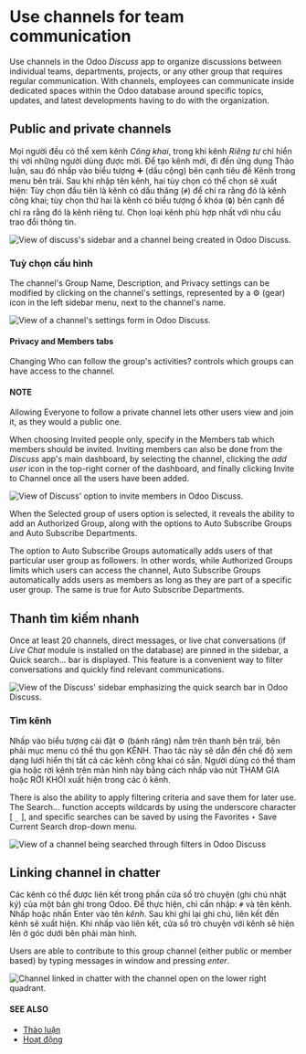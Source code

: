 # Use channels for team communication

Use channels in the Odoo *Discuss* app to organize discussions between individual teams,
departments, projects, or any other group that requires regular communication. With channels,
employees can communicate inside dedicated spaces within the Odoo database around specific topics,
updates, and latest developments having to do with the organization.

## Public and private channels

Mọi người đều có thể xem kênh *Công khai*, trong khi kênh *Riêng tư* chỉ hiển thị với những người dùng được mời. Để tạo kênh mới, đi đến ứng dụng Thảo luận, sau đó nhấp vào biểu tượng ➕ (dấu cộng) bên cạnh tiêu đề Kênh trong menu bên trái. Sau khi nhập tên kênh, hai tùy chọn có thể chọn sẽ xuất hiện: Tùy chọn đầu tiên là kênh có dấu thăng (`#`) để chỉ ra rằng đó là kênh công khai; tùy chọn thứ hai là kênh có biểu tượng ổ khóa (`🔒`) bên cạnh để chỉ ra rằng đó là kênh riêng tư. Chọn loại kênh phù hợp nhất với nhu cầu trao đổi thông tin.

![View of discuss's sidebar and a channel being created in Odoo Discuss.](applications/productivity/discuss/team_communication/public-private-channel.png)

### Tuỳ chọn cấu hình

The channel's Group Name, Description, and Privacy settings can
be modified by clicking on the channel's settings, represented by a ⚙️ (gear) icon in
the left sidebar menu, next to the channel's name.

![View of a channel's settings form in Odoo Discuss.](applications/productivity/discuss/team_communication/channel-settings.png)

#### Privacy and Members tabs

Changing Who can follow the group's activities? controls which groups can have access to
the channel.

#### NOTE
Allowing Everyone to follow a private channel lets other users view and join it, as
they would a public one.

When choosing Invited people only, specify in the Members tab which members
should be invited. Inviting members can also be done from the *Discuss* app's main dashboard, by
selecting the channel, clicking the *add user* icon in the top-right corner of the dashboard, and
finally clicking Invite to Channel once all the users have been added.

![View of Discuss' option to invite members in Odoo Discuss.](applications/productivity/discuss/team_communication/invite-channel.png)

When the Selected group of users option is selected, it reveals the ability to add an
Authorized Group, along with the options to Auto Subscribe Groups and
Auto Subscribe Departments.

The option to Auto Subscribe Groups automatically adds users of that particular user
group as followers. In other words, while Authorized Groups limits which users can
access the channel, Auto Subscribe Groups automatically adds users as members as long as
they are part of a specific user group. The same is true for Auto Subscribe Departments.

## Thanh tìm kiếm nhanh

Once at least 20 channels, direct messages, or live chat conversations (if *Live Chat* module is
installed on the database) are pinned in the sidebar, a Quick search… bar is displayed.
This feature is a convenient way to filter conversations and quickly find relevant communications.

![View of the Discuss' sidebar emphasizing the quick search bar in Odoo Discuss.](applications/productivity/discuss/team_communication/quick-search.png)

### Tìm kênh

Nhấp vào biểu tượng cài đặt ⚙️ (bánh răng) nằm trên thanh bên trái, bên phải mục menu có thể thu gọn KÊNH. Thao tác này sẽ dẫn đến chế độ xem dạng lưới hiển thị tất cả các kênh công khai có sẵn. Người dùng có thể tham gia hoặc rời kênh trên màn hình này bằng cách nhấp vào nút THAM GIA hoặc RỜI KHỎI xuất hiện trong các ô kênh.

There is also the ability to apply filtering criteria and save them for later use. The
Search... function accepts wildcards by using the underscore character [ `_` ], and
specific searches can be saved by using the Favorites ‣ Save Current Search
drop-down menu.

![View of a channel being searched through filters in Odoo Discuss](applications/productivity/discuss/team_communication/filter.png)

## Linking channel in chatter

Các kênh có thể được liên kết trong phần cửa sổ trò chuyện (ghi chú nhật ký) của một bản ghi trong Odoo. Để thực hiện, chỉ cần nhập: `#` và tên kênh. Nhấp hoặc nhấn Enter vào tên *kênh*. Sau khi ghi lại ghi chú, liên kết đến kênh sẽ xuất hiện. Khi nhấp vào liên kết, cửa sổ trò chuyện với kênh sẽ hiện lên ở góc dưới bên phải màn hình.

Users are able to contribute to this group channel (either public or member based) by typing
messages in window and pressing *enter*.

![Channel linked in chatter with the channel open on the lower right quadrant.](applications/productivity/discuss/team_communication/chatter-channel.png)

#### SEE ALSO
- [Thảo luận](../discuss.md)
- [Hoạt động](../../essentials/activities.md)
